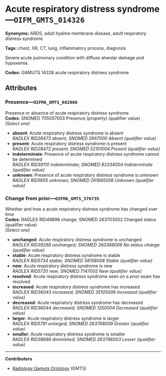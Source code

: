 # Acute respiratory distress syndrome—`OIFM_GMTS_014326`

**Synonyms:** ARDS, adult hyaline membrane disease, adult respiratory distress syndrome

**Tags:** chest, XR, CT, lung, inflammatory process, diagnosis

Severe acute pulmonary condition with diffuse alveolar damage and hypoxemia.

**Codes:** GAMUTS 14326 acute respiratory distress syndrome

## Attributes

### Presence—`OIFMA_GMTS_682066`

Presence or absence of acute respiratory distress syndrome  
**Codes**: SNOMED 705057003 Presence (property) (qualifier value)  
*(Select one)*

- **absent**: Acute respiratory distress syndrome is absent  
_RADLEX RID28473 absent; SNOMED 2667000 Absent (qualifier value)_
- **present**: Acute respiratory distress syndrome is present  
_RADLEX RID28472 present; SNOMED 52101004 Present (qualifier value)_
- **indeterminate**: Presence of acute respiratory distress syndrome cannot be determined  
_RADLEX RID39110 indeterminate; SNOMED 82334004 Indeterminate (qualifier value)_
- **unknown**: Presence of acute respiratory distress syndrome is unknown  
_RADLEX RID5655 unknown; SNOMED 261665006 Unknown (qualifier value)_

### Change from prior—`OIFMA_GMTS_576735`

Whether and how a acute respiratory distress syndrome has changed over time  
**Codes**: RADLEX RID49896 change; SNOMED 263703002 Changed status (qualifier value)  
*(Select one)*

- **unchanged**: Acute respiratory distress syndrome is unchanged  
_RADLEX RID39268 unchanged; SNOMED 260388006 No status change (qualifier value)_
- **stable**: Acute respiratory distress syndrome is stable  
_RADLEX RID5734 stable; SNOMED 58158008 Stable (qualifier value)_
- **new**: Acute respiratory distress syndrome is new  
_RADLEX RID5720 new; SNOMED 7147002 New (qualifier value)_
- **resolved**: Acute respiratory distress syndrome seen on a prior exam has resolved  
- **increased**: Acute respiratory distress syndrome has increased  
_RADLEX RID36043 increased; SNOMED 35105006 Increased (qualifier value)_
- **decreased**: Acute respiratory distress syndrome has decreased  
_RADLEX RID36044 decreased; SNOMED 1250004 Decreased (qualifier value)_
- **larger**: Acute respiratory distress syndrome is larger  
_RADLEX RID5791 enlarged; SNOMED 263768009 Greater (qualifier value)_
- **smaller**: Acute respiratory distress syndrome is smaller  
_RADLEX RID38669 diminished; SNOMED 263796003 Lesser (qualifier value)_

---

**Contributors**

- [Radiology Gamuts Ontology](https://gamuts.net/) (GMTS)